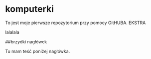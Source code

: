 # komputerki

To jest moje pierwsze repozytorium przy pomocy GitHUBA. EKSTRA

lalalala

##brzydki nagłówek

Tu mam teść poniżej nagłówka. 
